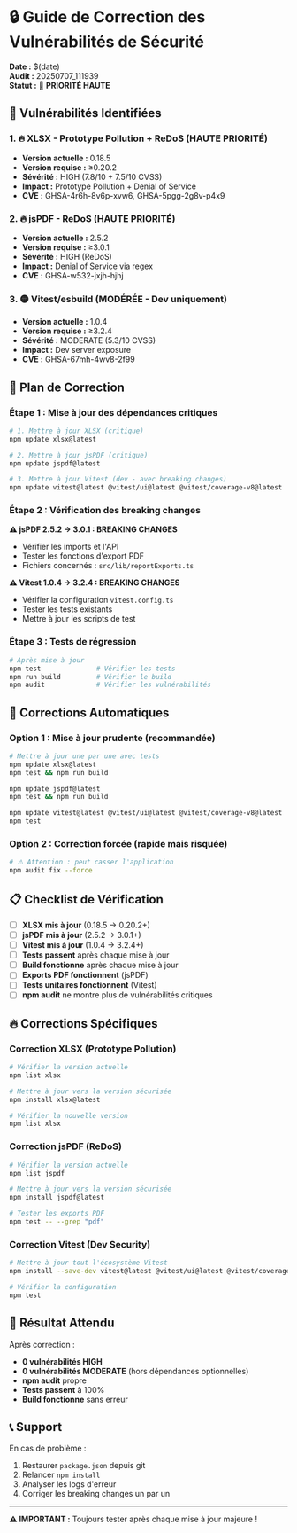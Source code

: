 # 🔒 Guide de Correction des Vulnérabilités de Sécurité

**Date :** $(date)  
**Audit :** 20250707_111939  
**Statut :** 🔴 **PRIORITÉ HAUTE**

## 🎯 Vulnérabilités Identifiées

### 1. 🔥 **XLSX - Prototype Pollution + ReDoS** (HAUTE PRIORITÉ)
- **Version actuelle :** 0.18.5
- **Version requise :** ≥0.20.2
- **Sévérité :** HIGH (7.8/10 + 7.5/10 CVSS)
- **Impact :** Prototype Pollution + Denial of Service
- **CVE :** GHSA-4r6h-8v6p-xvw6, GHSA-5pgg-2g8v-p4x9

### 2. 🔥 **jsPDF - ReDoS** (HAUTE PRIORITÉ)
- **Version actuelle :** 2.5.2
- **Version requise :** ≥3.0.1
- **Sévérité :** HIGH (ReDoS)
- **Impact :** Denial of Service via regex
- **CVE :** GHSA-w532-jxjh-hjhj

### 3. 🟡 **Vitest/esbuild** (MODÉRÉE - Dev uniquement)
- **Version actuelle :** 1.0.4
- **Version requise :** ≥3.2.4
- **Sévérité :** MODERATE (5.3/10 CVSS)
- **Impact :** Dev server exposure
- **CVE :** GHSA-67mh-4wv8-2f99

## 🚀 Plan de Correction

### Étape 1 : Mise à jour des dépendances critiques

```bash
# 1. Mettre à jour XLSX (critique)
npm update xlsx@latest

# 2. Mettre à jour jsPDF (critique) 
npm update jspdf@latest

# 3. Mettre à jour Vitest (dev - avec breaking changes)
npm update vitest@latest @vitest/ui@latest @vitest/coverage-v8@latest
```

### Étape 2 : Vérification des breaking changes

**⚠️ jsPDF 2.5.2 → 3.0.1 : BREAKING CHANGES**
- Vérifier les imports et l'API
- Tester les fonctions d'export PDF
- Fichiers concernés : `src/lib/reportExports.ts`

**⚠️ Vitest 1.0.4 → 3.2.4 : BREAKING CHANGES**
- Vérifier la configuration `vitest.config.ts`
- Tester les tests existants
- Mettre à jour les scripts de test

### Étape 3 : Tests de régression

```bash
# Après mise à jour
npm test              # Vérifier les tests
npm run build         # Vérifier le build
npm audit             # Vérifier les vulnérabilités
```

## 🔧 Corrections Automatiques

### Option 1 : Mise à jour prudente (recommandée)
```bash
# Mettre à jour une par une avec tests
npm update xlsx@latest
npm test && npm run build

npm update jspdf@latest  
npm test && npm run build

npm update vitest@latest @vitest/ui@latest @vitest/coverage-v8@latest
npm test
```

### Option 2 : Correction forcée (rapide mais risquée)
```bash
# ⚠️ Attention : peut casser l'application
npm audit fix --force
```

## 📋 Checklist de Vérification

- [ ] **XLSX mis à jour** (0.18.5 → 0.20.2+)
- [ ] **jsPDF mis à jour** (2.5.2 → 3.0.1+)  
- [ ] **Vitest mis à jour** (1.0.4 → 3.2.4+)
- [ ] **Tests passent** après chaque mise à jour
- [ ] **Build fonctionne** après chaque mise à jour
- [ ] **Exports PDF fonctionnent** (jsPDF)
- [ ] **Tests unitaires fonctionnent** (Vitest)
- [ ] **npm audit** ne montre plus de vulnérabilités critiques

## 🔥 Corrections Spécifiques

### Correction XLSX (Prototype Pollution)
```bash
# Vérifier la version actuelle
npm list xlsx

# Mettre à jour vers la version sécurisée
npm install xlsx@latest

# Vérifier la nouvelle version
npm list xlsx
```

### Correction jsPDF (ReDoS)
```bash
# Vérifier la version actuelle  
npm list jspdf

# Mettre à jour vers la version sécurisée
npm install jspdf@latest

# Tester les exports PDF
npm test -- --grep "pdf"
```

### Correction Vitest (Dev Security)
```bash
# Mettre à jour tout l'écosystème Vitest
npm install --save-dev vitest@latest @vitest/ui@latest @vitest/coverage-v8@latest

# Vérifier la configuration
npm test
```

## 🎯 Résultat Attendu

Après correction :
- **0 vulnérabilités HIGH** 
- **0 vulnérabilités MODERATE** (hors dépendances optionnelles)
- **npm audit** propre
- **Tests passent** à 100%
- **Build fonctionne** sans erreur

## 📞 Support

En cas de problème :
1. Restaurer `package.json` depuis git
2. Relancer `npm install`
3. Analyser les logs d'erreur
4. Corriger les breaking changes un par un

---

**⚠️ IMPORTANT :** Toujours tester après chaque mise à jour majeure ! 